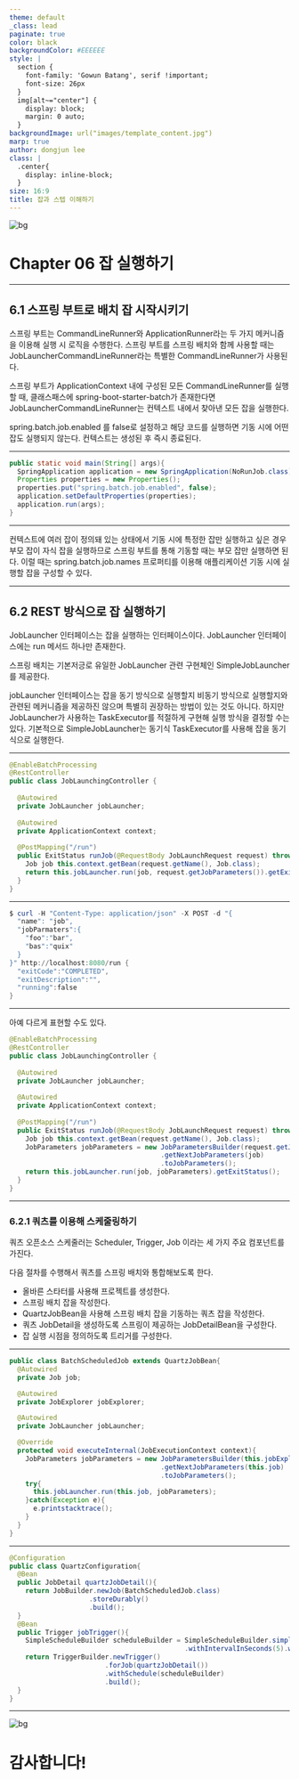 ```yaml
---
theme: default
_class: lead
paginate: true
color: black
backgroundColor: #EEEEEE
style: |
  section {
    font-family: 'Gowun Batang', serif !important;
    font-size: 26px
  }
  img[alt~="center"] {
    display: block;
    margin: 0 auto;
  }
backgroundImage: url("images/template_content.jpg")
marp: true
author: dongjun lee
class: |
  .center{
    display: inline-block;
  }
size: 16:9
title: 잡과 스텝 이해하기
---
```


![bg](images/template_title.jpg)

# Chapter 06 잡 실행하기

---

## 6.1 스프링 부트로 배치 잡 시작시키기

스프링 부트는 CommandLineRunner와 ApplicationRunner라는 두 가지 메커니즘을 이용해 실행 시 로직을 수행한다. 스프링 부트를 스프링 배치와 함께 사용할 때는 JobLauncherCommandLineRunner라는 특별한 CommandLineRunner가 사용된다.

스프링 부트가 ApplicationContext 내에 구성된 모든 CommandLineRunner를 실행할 때, 클래스패스에 spring-boot-starter-batch가 존재한다면 JobLauncherCommandLineRunner는 컨텍스트 내에서 찾아낸 모든 잡을 실행한다. 

spring.batch.job.enabled 를 false로 설정하고 해당 코드를 실행하면 기동 시에 어떤 잡도 실행되지 않는다. 컨텍스트는 생성된 후 즉시 종료된다. 

---

```java
public static void main(String[] args){
  SpringApplication application = new SpringApplication(NoRunJob.class);
  Properties properties = new Properties();
  properties.put("spring.batch.job.enabled", false);
  application.setDefaultProperties(properties);
  application.run(args);
}

```

---

컨텍스트에 여러 잡이 정의돼 있는 상태에서 기동 시에 특정한 잡만 실행하고 싶은 경우 부모 잡이 자식 잡을 실행하므로 스프링 부트를 통해 기동할 때는 부모 잡만 실행하면 된다. 이럴 때는 spring.batch.job.names 프로퍼티를 이용해 애플리케이션 기동 시에 실행할 잡을 구성할 수 있다.

---

## 6.2 REST 방식으로 잡 실행하기

JobLauncher 인터페이스는 잡을 실행하는 인터페이스이다. JobLauncher 인터페이스에는 run 메서드 하나만 존재한다. 

스프링 배치는 기본저긍로 유일한 JobLauncher 관련 구현체인 SimpleJobLauncher를 제공한다. 

jobLauncher 인터페이스는 잡을 동기 방식으로 실행할지 비동기 방식으로 실행할지와 관련된 메커니즘을 제공하진 않으며 특별히 권장하는 방법이 있는 것도 아니다. 하지만 JobLauncher가 사용하는 TaskExecutor를 적절하게 구현해 실행 방식을 결정할 수는 있다. 기본적으로 SimpleJobLauncher는 동기식 TaskExecutor를 사용해 잡을 동기식으로 실행한다. 

---

```java
@EnableBatchProcessing
@RestController
public class JobLaunchingController {
  
  @Autowired
  private JobLauncher jobLauncher;
  
  @Autowired
  private ApplicationContext context;
  
  @PostMapping("/run")
  public ExitStatus runJob(@RequestBody JobLaunchRequest request) throws Exception {
    Job job this.context.getBean(request.getName(), Job.class);
    return this.jobLauncher.run(job, request.getJobParameters()).getExitStatus();
  }
}
```

---

```powershell
$ curl -H "Content-Type: application/json" -X POST -d "{
  "name": "job",
  "jobParmaters":{
    "foo":"bar",
    "bas":"quix"
  }
}" http://localhost:8080/run {
  "exitCode":"COMPLETED",
  "exitDescription":"",
  "running":false
}
```

---

아예 다르게 표현할 수도 있다.

```java
@EnableBatchProcessing
@RestController
public class JobLaunchingController {
  
  @Autowired
  private JobLauncher jobLauncher;
  
  @Autowired
  private ApplicationContext context;
  
  @PostMapping("/run")
  public ExitStatus runJob(@RequestBody JobLaunchRequest request) throws Exception {
    Job job this.context.getBean(request.getName(), Job.class);
    JobParameters jobParameters = new JobParametersBuilder(request.getJobParameters(), this.jobExplorer)
                                      .getNextJobParameters(job)
                                      .toJobParameters();
    return this.jobLauncher.run(job, jobParameters).getExitStatus();
  }
}
```
---

### 6.2.1 쿼츠를 이용해 스케줄링하기

쿼츠 오픈소스 스케줄러는 Scheduler, Trigger, Job 이라는 세 가지 주요 컴포넌트를 가진다. 

다음 절차를 수행해서 쿼츠를 스프링 배치와 통합해보도록 한다. 
- 올바른 스타터를 사용해 프로젝트를 생성한다. 
- 스프링 배치 잡을 작성한다.
- QuartzJobBean을 사용해 스프링 배치 잡을 기동하는 쿼츠 잡을 작성한다. 
- 쿼츠 JobDetail을 생성하도록 스프링이 제공하는 JobDetailBean을 구성한다.
- 잡 실행 시점을 정의하도록 트리거를 구성한다. 

---

```java
public class BatchScheduledJob extends QuartzJobBean{
  @Autowired
  private Job job;

  @Autowired
  private JobExplorer jobExplorer;

  @Autowired
  private JobLauncher jobLauncher;

  @Override
  protected void executeInternal(JobExecutionContext context){
    JobParameters jobParameters = new JobParametersBuilder(this.jobExplorer)
                                      .getNextJobParameters(this.job)
                                      .toJobParameters();
    try{
      this.jobLauncher.run(this.job, jobParameters);
    }catch(Exception e){
      e.printstacktrace();
    }
  }
}
```

---

```java
@Configuration
public class QuartzConfiguration{
  @Bean
  public JobDetail quartzJobDetail(){
    return JobBuilder.newJob(BatchScheduledJob.class)
                    .storeDurably()
                    .build();
  }
  @Bean
  public Trigger jobTrigger(){
    SimpleScheduleBuilder scheduleBuilder = SimpleScheduleBuilder.simpleSchedule()
                                            .withIntervalInSeconds(5).withRepeatCount(4);
    return TriggerBuilder.newTrigger()
                        .forJob(quartzJobDetail())
                        .withSchedule(scheduleBuilder)
                        .build();
  }
}
```

---

![bg](images/template_title.jpg)

# 감사합니다!
